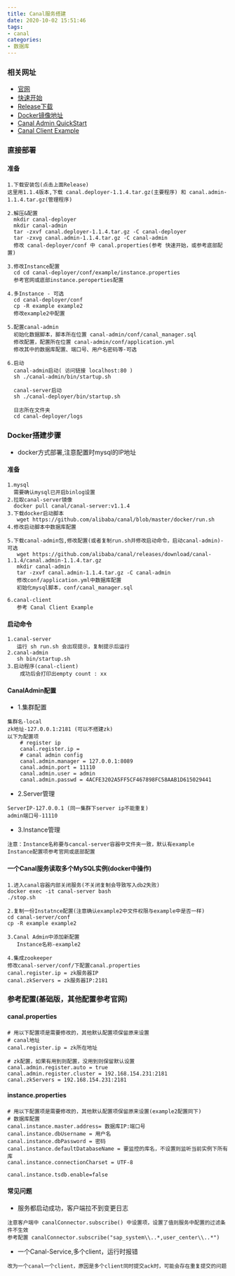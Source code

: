```yaml
---
title: Canal服务搭建
date: 2020-10-02 15:51:46
tags: 
- canal
categories: 
- 数据库
---
```


### 相关网址
- [官网](https://github.com/alibaba/canal/wiki/Home)
- [快速开始](https://github.com/alibaba/canal/wiki/QuickStart)
- [Release下载](https://github.com/alibaba/canal/releases)
- [Docker镜像地址](https://hub.docker.com/r/canal/canal-server/tags/)
- [Canal Admin QuickStart](https://github.com/alibaba/canal/wiki/Canal-Admin-QuickStart)
- [Canal Client Example](https://github.com/alibaba/canal/wiki/ClientExample)

### 直接部署
#### 准备
```text
1.下载安装包(点击上面Release)
这里用1.1.4版本,下载 canal.deployer-1.1.4.tar.gz(主要程序) 和 canal.admin-1.1.4.tar.gz(管理程序)

2.解压&配置
  mkdir canal-deployer
  mkdir canal-admin
  tar -zxvf canal.deployer-1.1.4.tar.gz -C canal-deployer
  tar -zxvg canal.admin-1.1.4.tar.gz -C canal-admin
  修改 canal-deployer/conf 中 canal.properties(参考 快速开始，或参考底部配置)

3.修改Instance配置
  cd cd canal-deployer/conf/example/instance.properties
  参考官网或底部instance.peroperties配置

4.多Instance - 可选
  cd canal-deployer/conf
  cp -R example example2
  修改example2中配置

5.配置canal-admin
  初始化数据脚本，脚本所在位置 canal-admin/conf/canal_manager.sql
  修改配置，配置所在位置 canal-admin/conf/application.yml
  修改其中的数据库配置、端口号、用户名密码等-可选

6.启动
  canal-admin启动( 访问链接 localhost:80 )
  sh ./canal-admin/bin/startup.sh
  
  canal-server启动
  sh ./canal-deployer/bin/startup.sh
  
  日志所在文件夹
  cd canal-deployer/logs
```

### Docker搭建步骤
- docker方式部署,注意配置时mysql的IP地址
#### 准备
```text
1.mysql
  需要确认mysql已开启binlog设置
2.拉取canal-server镜像
  docker pull canal/canal-server:v1.1.4
3.下载docker启动脚本
   wget https://github.com/alibaba/canal/blob/master/docker/run.sh
4.修改启动脚本中数据库配置

5.下载canal-admin包,修改配置(或者复制run.sh并修改启动命令，启动canal-admin)-可选
   wget https://github.com/alibaba/canal/releases/download/canal-1.1.4/canal.admin-1.1.4.tar.gz
   mkdir canal-admin
   tar -zxvf canal.admin-1.1.4.tar.gz -C canal-admin
   修改conf/application.yml中数据库配置
   初始化mysql脚本，conf/canal_manager.sql
   
6.canal-client
   参考 Canal Client Example
```

#### 启动命令
```text
1.canal-server
   运行 sh run.sh 会出现提示，复制提示后运行
2.canal-admin
   sh bin/startup.sh
3.启动程序(canal-client)
    成功后会打印出empty count : xx
```

#### CanalAdmin配置

- 1.集群配置
```text
集群名-local
zk地址-127.0.0.1:2181 (可以不搭建zk)
以下为配置项
    # register ip
    canal.register.ip =
    # canal admin config
    canal.admin.manager = 127.0.0.1:8089
    canal.admin.port = 11110
    canal.admin.user = admin
    canal.admin.passwd = 4ACFE3202A5FF5CF467898FC58AAB1D615029441
```

- 2.Server管理
```text
ServerIP-127.0.0.1 (同一集群下server ip不能重复)
admin端口号-11110

```

- 3.Instance管理
```text
注意：Instance名称要与cancal-server容器中文件夹一致，默认有example
Instance配置项参考官网或底部配置

```

#### 一个Canal服务读取多个MySQL实例(docker中操作)
```text
1.进入canal容器内部关闭服务(不关闭复制会导致写入db2失败)
docker exec -it canal-server bash
./stop.sh

2.复制一份Instatnce配置(注意确认example2中文件权限与example中是否一样)
cd canal-server/conf
cp -R example example2

3.Canal Admin中添加新配置
   Instance名称-example2

4.集成zookeeper
修改canal-server/conf/下配置canal.properties
canal.register.ip = zk服务器IP
canal.zkServers = zk服务器IP:2181
```

### 参考配置(基础版，其他配置参考官网)

#### canal.properties
```text
# 用以下配置项是需要修改的，其他默认配置项保留原来设置
# canal地址
canal.register.ip = zk所在地址

# zk配置，如果有用到则配置，没用到则保留默认设置
canal.admin.register.auto = true
canal.admin.register.cluster = 192.168.154.231:2181
canal.zkServers = 192.168.154.231:2181
```

#### instance.properties
```text
# 用以下配置项是需要修改的，其他默认配置项保留原来设置(example2配置同下)
# 数据库配置
canal.instance.master.address= 数据库IP:端口号
canal.instance.dbUsername = 用户名 
canal.instance.dbPassword = 密码
canal.instance.defaultDatabaseName = 要监控的库名，不设置则监听当前实例下所有库
canal.instance.connectionCharset = UTF-8

canal.instance.tsdb.enable=false

```

#### 常见问题
- 服务都启动成功，客户端拉不到变更日志
```text
注意客户端中 canalConnector.subscribe() 中设置项，设置了值则服务中配置的过滤条件不生效
参考配置 canalConnector.subscribe("sap_system\\..*,user_center\\..*")
```

- 一个Canal-Service,多个client，运行时报错
```text
改为一个canal一个client，原因是多个client同时提交ack时，可能会存在重复提交的问题
```
